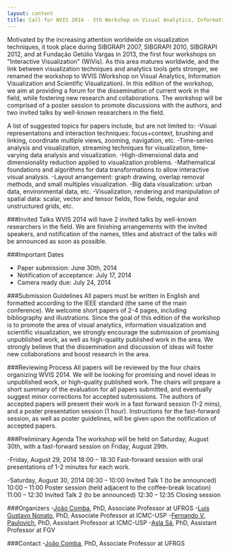 ```yaml
---
layout: content
title: Call for WVIS 2014 - 5th Workshop on Visual Analytics, Information Visualization and Scientific Visualization 
---
```


Motivated by the increasing attention worldwide on visualization techniques, it took place during SIBGRAPI 2007, SIBGRAPI 2010, SIBGRAPI 2012, and at Fundação Getúlio Vargas in 2013, the first four workshops on "Interactive Visualization" (WiVis). As this area matures worldwide, and the link between visualization techniques and analytics tools gets stronger, we renamed the workshop to WVIS (Workshop on Visual Analytics, Information Visualization and Scientific Visualization).
In this edition of the workshop, we aim at providing a forum for the dissemination of current work in the field, while fostering new research and collaborations. The workshop will be comprised of a poster session to promote discussions with the authors, and two invited talks by well-known researchers in the field.

A list of suggested topics for papers include, but are not limited to:
-Visual representations and interaction techniques: focus+context, brushing and linking, coordinate multiple views, zooming, navigation, etc.
-Time-series analysis and visualization, streaming techniques for visualization, time-varying data analysis and visualization.
-High-dimensional data and dimensionality reduction applied to visualization problems.
-Mathematical foundations and algorithms for data transformations to allow interactive visual analysis.
-Layout arrangement: graph drawing, overlap removal methods, and small multiples visualization.
-Big data visualization: urban data, environmental data, etc.
-Visualization, rendering and manipulation of spatial data: scalar, vector and tensor fields, flow fields, regular and unstructured grids, etc.

###Invited Talks
WVIS 2014 will have 2 invited talks by well-known researchers in the field. We are finishing arrangements with the invited speakers, and notification of the names, titles and abstract of the talks will be announced as soon as possible.

###Important Dates
- Paper submission: June 30th, 2014
- Notification of acceptance: July 17, 2014
- Camera ready due: July  24, 2014

###Submission Guidelines
All papers must be written in English and formatted according to the IEEE standard (the same of the main conference). We welcome short papers of 2-4 pages, including bibliography and illustrations. Since the goal of this edition of the workshop is to promote the area of visual analytics, information visualization and scientific visualization, we strongly encourage the submission of promising unpublished work, as well as high-quality published work in the area. We strongly believe that the dissemination and discussion of ideas will foster new collaborations and boost research in the area.

###Reviewing Process
All papers will be reviewed by the four chairs organizing WVIS 2014. We will be looking for promising and novel ideas in unpublished work, or high-quality published work. The chairs will prepare a short summary of the evaluation for all papers submitted, and eventually suggest minor corrections for accepted submissions. The authors of accepted papers will present their work in a fast forward session (1-2 mins), and a poster presentation session (1 hour). Instructions for the fast-forward session, as well as poster guidelines, will be given upon the notification of accepted papers. 

###Preliminary Agenda
The workshop will be held on Saturday, August 30th, with a fast-forward session on Friday, August 29th.

-Friday, August 29, 2014
18:00 &ndash; 18:30 Fast-forward session with oral presentations of 1-2 minutes for each work.
 
-Saturday, August 30,  2014
08:30 &ndash; 10:00 Invited Talk 1 (to be announced)
10:00 &ndash; 11:00 Poster session (held adjacent to the coffee-break location)
11:00 &ndash; 12:30 Invited Talk 2 (to be announced)
12:30 &ndash; 12:35 Closing session

###Organizers
-[João Comba](http://www.inf.ufrgs.br/~comba/), PhD, Associate Professor at UFRGS
-[Luis Gustavo Nonato](http://www.icmc.usp.br/pessoas/gnonato/), PhD, Associate Professor at ICMC-USP
-[Fernando V. Paulovich](https://sites.google.com/site/fpaulovich/Home), PhD, Assistant Professor at ICMC-USP
-[Asla Sá](http://emap.fgv.br/people/asla.sa.html), PhD, Assistant Professor at FGV

###Contact
-[João Comba](http://www.inf.ufrgs.br/~comba/), PhD, Associate Professor at UFRGS
